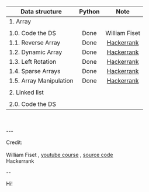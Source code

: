 <center>

| Data structure          | Python |                                               Note                                                |
| ----------------------- | :----: | :-----------------------------------------------------------------------------------------------: |
| 1. Array                |        |                                                                                                   |
|                         |        |
| 1.0. Code the DS        |  Done  |                                           William Fiset                                           |
| 1.1. Reverse Array      |  Done  |     [Hackerrank](https://www.hackerrank.com/challenges/arrays-ds/problem?isFullScreen=true#!)     |
| 1.2. Dynamic Array      |  Done  |    [Hackerrank](https://www.hackerrank.com/challenges/dynamic-array/problem?isFullScreen=true)    |
| 1.3. Left Rotation      |  Done  | [Hackerrank](https://www.hackerrank.com/challenges/array-left-rotation/problem?isFullScreen=true) |
| 1.4. Sparse Arrays      |  Done  |    [Hackerrank](https://www.hackerrank.com/challenges/sparse-arrays/problem?isFullScreen=true)    |
| 1.5. Array Manipulation |  Done  |        [Hackerrank](https://www.hackerrank.com/challenges/crush/problem?isFullScreen=true)        |
|                         |        |
| 2. Linked list          |        |                                                                                                   |
|                         |        |
| 2.0. Code the DS        |        |                                                                                                   |

</center>

<br />
<br />
---

Credit: \
 <br/>
William Fiset , [youtube course](https://www.youtube.com/playlist?list=PLDV1Zeh2NRsB6SWUrDFW2RmDotAfPbeHu) , [source code](https://github.com/williamfiset/Algorithms) \
Hackerrank

--

Hi!
